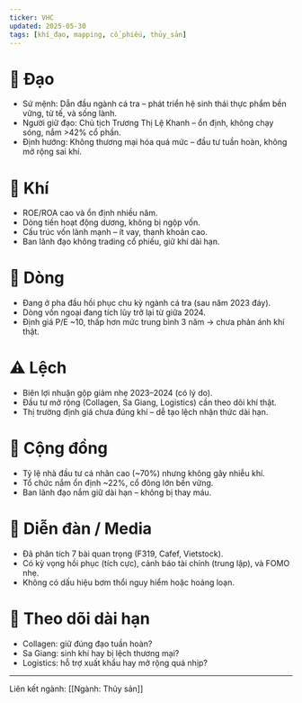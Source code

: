 ```yaml
---
ticker: VHC
updated: 2025-05-30
tags: [khí_đạo, mapping, cổ_phiếu, thủy_sản]
---
```


# 🌱 Đạo
- Sứ mệnh: Dẫn đầu ngành cá tra – phát triển hệ sinh thái thực phẩm bền vững, tử tế, và sống lành.
- Người giữ đạo: Chủ tịch Trương Thị Lệ Khanh – ổn định, không chạy sóng, nắm >42% cổ phần.
- Định hướng: Không thương mại hóa quá mức – đầu tư tuần hoàn, không mở rộng sai khí.

# 💨 Khí
- ROE/ROA cao và ổn định nhiều năm.
- Dòng tiền hoạt động dương, không bị ngộp vốn.
- Cấu trúc vốn lành mạnh – ít vay, thanh khoản cao.
- Ban lãnh đạo không trading cổ phiếu, giữ khí dài hạn.

# 🌊 Dòng
- Đang ở pha đầu hồi phục chu kỳ ngành cá tra (sau năm 2023 đáy).
- Dòng vốn ngoại đang tích lũy trở lại từ giữa 2024.
- Định giá P/E ~10, thấp hơn mức trung bình 3 năm → chưa phản ánh khí thật.

# ⚠️ Lệch
- Biên lợi nhuận gộp giảm nhẹ 2023–2024 (có lý do).
- Đầu tư mở rộng (Collagen, Sa Giang, Logistics) cần theo dõi khí thật.
- Thị trường định giá chưa đúng khí – dễ tạo lệch nhận thức dài hạn.

# 👥 Cộng đồng
- Tỷ lệ nhà đầu tư cá nhân cao (~70%) nhưng không gây nhiễu khí.
- Tổ chức nắm ổn định ~22%, cổ đông lớn bền vững.
- Ban lãnh đạo nắm giữ dài hạn – không bị thay máu.

# 📣 Diễn đàn / Media
- Đã phân tích 7 bài quan trọng (F319, Cafef, Vietstock).
- Có kỳ vọng hồi phục (tích cực), cảnh báo tài chính (trung lập), và FOMO nhẹ.
- Không có dấu hiệu bơm thổi nguy hiểm hoặc hoảng loạn.

# 🔁 Theo dõi dài hạn
- Collagen: giữ đúng đạo tuần hoàn?
- Sa Giang: sinh khí hay bị lệch thương mại?
- Logistics: hỗ trợ xuất khẩu hay mở rộng quá nhịp?

---

Liên kết ngành: [[Ngành: Thủy sản]]
